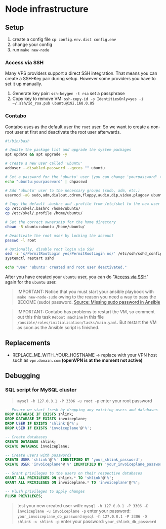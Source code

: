 # Node infrastructure

## Setup

1. create a config file `cp config.env.dist config.env`
2. change your config
3. run `make new-node`

### Access via SSH

Many VPS providers support a direct SSH integration. That means you can create a SSH-Key pair during setup. However some providers you have to set it up manually.

1. Generate key pair: `ssh-keygen -t rsa` set a passphrase
2. Copy key to remove VM: `ssh-copy-id -o IdentitiesOnly=yes -i ~/.ssh/id_rsa.pub ubuntu@192.168.0.85`

### Contabo

Contabo uses as the default user the `root` user. So we want to create a non-root user at first and deactivate the root user afterwards.

```bash
#!/bin/bash

# Update the package list and upgrade the system packages
apt update && apt upgrade -y

# Create a new user called 'ubuntu'
adduser --disabled-password --gecos "" ubuntu

# Set a password for the 'ubuntu' user (you can change 'yourpassword' to a desired password)
echo "ubuntu:yourpassword" | chpasswd

# Add 'ubuntu' user to the necessary groups (sudo, adm, etc.)
usermod -aG sudo,adm,dialout,cdrom,floppy,audio,dip,video,plugdev ubuntu

# Copy the default .bashrc and .profile from /etc/skel to the new user's home directory
cp /etc/skel/.bashrc /home/ubuntu/
cp /etc/skel/.profile /home/ubuntu/

# Set the correct ownership for the home directory
chown -R ubuntu:ubuntu /home/ubuntu/

# Deactivate the root user by locking the account
passwd -l root

# Optionally, disable root login via SSH
sed -i 's/PermitRootLogin yes/PermitRootLogin no/' /etc/ssh/sshd_config
systemctl restart sshd

echo "User 'ubuntu' created and root user deactivated."
```

After you have created your `ubuntu` user, you can do "[Access via SSH](#access-via-ssh)" again for the `ubuntu` user.

> IMPORTANT: Notice that you must start your ansible playbook with `make new-node-sudo` owing to the reason you need a way to pass the BECOME (sudo) password. [Source: Missing sudo password in Ansible](https://stackoverflow.com/a/51864689/13100186)

> IMPORTANT: Contabo has problems to restart the VM, so comment out this this task `Reboot machine` in this file `/ansible/roles/initialisation/tasks/main.yaml`. But restart the VM as soon as the Ansible script is finished.

## Replacements

* REPLACE_ME_WITH_YOUR_HOSTNAME -> replace with your VPN host such as `vpn.domain.com` **(openVPN is at the moment not active)**

## Debugging

### SQL script for MySQL cluster

> `mysql -h 127.0.0.1 -P 3306 -u root -p` enter your root password

```sql
-- Ensure we start fresh by dropping any existing users and databases
DROP DATABASE IF EXISTS shlink;
DROP DATABASE IF EXISTS invoiceplane;
DROP USER IF EXISTS 'shlink'@'%';
DROP USER IF EXISTS 'invoiceplane'@'%';

-- Create databases
CREATE DATABASE shlink;
CREATE DATABASE invoiceplane;

-- Create users with passwords
CREATE USER 'shlink'@'%' IDENTIFIED BY 'your_shlink_password';
CREATE USER 'invoiceplane'@'%' IDENTIFIED BY 'your_invoiceplane_password';

-- Grant privileges to the users on their respective databases
GRANT ALL PRIVILEGES ON shlink.* TO 'shlink'@'%';
GRANT ALL PRIVILEGES ON invoiceplane.* TO 'invoiceplane'@'%';

-- Flush privileges to apply changes
FLUSH PRIVILEGES;
```

> test your new created user with:
> `mysql -h 127.0.0.1 -P 3306 -D invoiceplane -u invoiceplane -p` enter your password: `your_invoiceplane_db_password`
> `mysql -h 127.0.0.1 -P 3306 -D shlink -u shlink -p` enter your password: `your_shlink_db_password`
